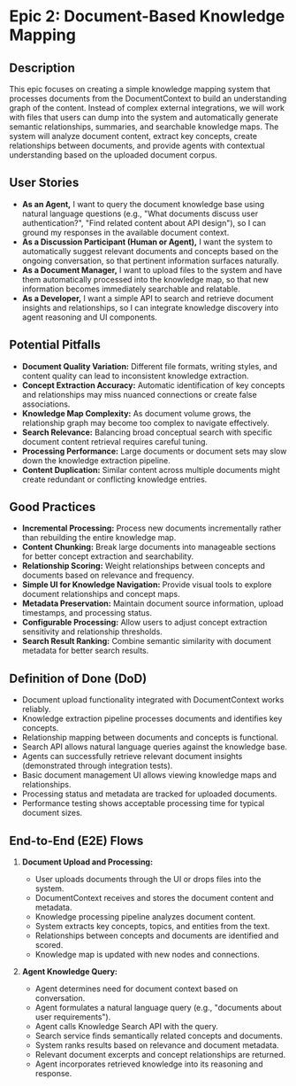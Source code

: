 # Epic 2: Document-Based Knowledge Mapping

## Description

This epic focuses on creating a simple knowledge mapping system that processes documents from the DocumentContext to build an understanding graph of the content. Instead of complex external integrations, we will work with files that users can dump into the system and automatically generate semantic relationships, summaries, and searchable knowledge maps. The system will analyze document content, extract key concepts, create relationships between documents, and provide agents with contextual understanding based on the uploaded document corpus.

## User Stories

- **As an Agent,** I want to query the document knowledge base using natural language questions (e.g., "What documents discuss user authentication?", "Find related content about API design"), so I can ground my responses in the available document context.
- **As a Discussion Participant (Human or Agent),** I want the system to automatically suggest relevant documents and concepts based on the ongoing conversation, so that pertinent information surfaces naturally.
- **As a Document Manager,** I want to upload files to the system and have them automatically processed into the knowledge map, so that new information becomes immediately searchable and relatable.
- **As a Developer,** I want a simple API to search and retrieve document insights and relationships, so I can integrate knowledge discovery into agent reasoning and UI components.

## Potential Pitfalls

- **Document Quality Variation:** Different file formats, writing styles, and content quality can lead to inconsistent knowledge extraction.
- **Concept Extraction Accuracy:** Automatic identification of key concepts and relationships may miss nuanced connections or create false associations.
- **Knowledge Map Complexity:** As document volume grows, the relationship graph may become too complex to navigate effectively.
- **Search Relevance:** Balancing broad conceptual search with specific document content retrieval requires careful tuning.
- **Processing Performance:** Large documents or document sets may slow down the knowledge extraction pipeline.
- **Content Duplication:** Similar content across multiple documents might create redundant or conflicting knowledge entries.

## Good Practices

- **Incremental Processing:** Process new documents incrementally rather than rebuilding the entire knowledge map.
- **Content Chunking:** Break large documents into manageable sections for better concept extraction and searchability.
- **Relationship Scoring:** Weight relationships between concepts and documents based on relevance and frequency.
- **Simple UI for Knowledge Navigation:** Provide visual tools to explore document relationships and concept maps.
- **Metadata Preservation:** Maintain document source information, upload timestamps, and processing status.
- **Configurable Processing:** Allow users to adjust concept extraction sensitivity and relationship thresholds.
- **Search Result Ranking:** Combine semantic similarity with document metadata for better search results.

## Definition of Done (DoD)

- Document upload functionality integrated with DocumentContext works reliably.
- Knowledge extraction pipeline processes documents and identifies key concepts.
- Relationship mapping between documents and concepts is functional.
- Search API allows natural language queries against the knowledge base.
- Agents can successfully retrieve relevant document insights (demonstrated through integration tests).
- Basic document management UI allows viewing knowledge maps and relationships.
- Processing status and metadata are tracked for uploaded documents.
- Performance testing shows acceptable processing time for typical document sizes.

## End-to-End (E2E) Flows

1.  **Document Upload and Processing:**
    - User uploads documents through the UI or drops files into the system.
    - DocumentContext receives and stores the document content and metadata.
    - Knowledge processing pipeline analyzes document content.
    - System extracts key concepts, topics, and entities from the text.
    - Relationships between concepts and documents are identified and scored.
    - Knowledge map is updated with new nodes and connections.

2.  **Agent Knowledge Query:**
    - Agent determines need for document context based on conversation.
    - Agent formulates a natural language query (e.g., "documents about user requirements").
    - Agent calls Knowledge Search API with the query.
    - Search service finds semantically related concepts and documents.
    - System ranks results based on relevance and document metadata.
    - Relevant document excerpts and concept relationships are returned.
    - Agent incorporates retrieved knowledge into its reasoning and response. 